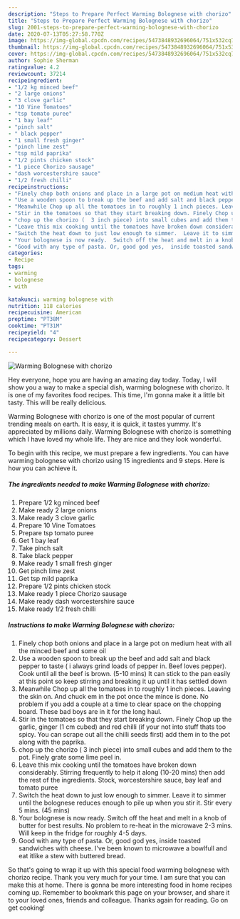 ```yaml
---
description: "Steps to Prepare Perfect Warming Bolognese with chorizo"
title: "Steps to Prepare Perfect Warming Bolognese with chorizo"
slug: 2001-steps-to-prepare-perfect-warming-bolognese-with-chorizo
date: 2020-07-13T05:27:58.770Z
image: https://img-global.cpcdn.com/recipes/5473848932696064/751x532cq70/warming-bolognese-with-chorizo-recipe-main-photo.jpg
thumbnail: https://img-global.cpcdn.com/recipes/5473848932696064/751x532cq70/warming-bolognese-with-chorizo-recipe-main-photo.jpg
cover: https://img-global.cpcdn.com/recipes/5473848932696064/751x532cq70/warming-bolognese-with-chorizo-recipe-main-photo.jpg
author: Sophie Sherman
ratingvalue: 4.2
reviewcount: 37214
recipeingredient:
- "1/2 kg minced beef"
- "2 large onions"
- "3 clove garlic"
- "10 Vine Tomatoes"
- "tsp tomato puree"
- "1 bay leaf"
- "pinch salt"
- " black pepper"
- "1 small fresh ginger"
- "pinch lime zest"
- "tsp mild paprika"
- "1/2 pints chicken stock"
- "1 piece Chorizo sausage"
- "dash worcestershire sauce"
- "1/2 fresh chilli"
recipeinstructions:
- "Finely chop both onions and place in a large pot on medium heat with all the minced beef and some oil"
- "Use a wooden spoon to break up the beef and add salt and black pepper to taste ( i always grind loads of pepper in. Beef loves pepper).  Cook until all the beef is brown. (5-10 mins)  It can stick to the pan easily at this point so keep stirring and breaking it up until it has settled down"
- "Meanwhile Chop up all the tomatoes in to roughly 1 inch pieces. Leaving the skin on. And chuck em in the pot once the mince is done.  No problem if you add a couple at a time to clear space on the chopping board. These bad boys are in it for the long haul."
- "Stir in the tomatoes so that they start breaking down. Finely Chop up the garlic, ginger (1 cm cubed) and red chilli  (if your not into stuff thats too spicy. You can scrape out all the chilli seeds first) add them in to the pot along with the paprika."
- "chop up the chorizo (  3 inch piece) into small cubes and add them to the pot. Finely grate some lime peel in."
- "Leave this mix cooking until the tomatoes have broken down considerably. Stirring frequently to help it along (10-20 mins) then add the rest of the ingredients. Stock, worcestershire sauce, bay leaf and tomato puree"
- "Switch the heat down to just low enough to simmer.  Leave it to simmer until the bolognese reduces enough to pile up when you stir it.  Stir every 5 mins.  (45 mins)"
- "Your bolognese is now ready.  Switch off the heat and melt in a knob of butter for best results.  No problem to re-heat in the microwave 2-3 mins.  Will keep in the fridge for roughly 4-5 days."
- "Good with any type of pasta. Or, good god yes,  inside toasted sandwiches with cheese.  I&#39;ve been known to microwave a bowlfull and eat itlike a stew with buttered bread."
categories:
- Recipe
tags:
- warming
- bolognese
- with

katakunci: warming bolognese with 
nutrition: 118 calories
recipecuisine: American
preptime: "PT38M"
cooktime: "PT31M"
recipeyield: "4"
recipecategory: Dessert

---
```



![Warming Bolognese with chorizo](https://img-global.cpcdn.com/recipes/5473848932696064/751x532cq70/warming-bolognese-with-chorizo-recipe-main-photo.jpg)

Hey everyone, hope you are having an amazing day today. Today, I will show you a way to make a special dish, warming bolognese with chorizo. It is one of my favorites food recipes. This time, I'm gonna make it a little bit tasty. This will be really delicious.



Warming Bolognese with chorizo is one of the most popular of current trending meals on earth. It is easy, it is quick, it tastes yummy. It's appreciated by millions daily. Warming Bolognese with chorizo is something which I have loved my whole life. They are nice and they look wonderful.


To begin with this recipe, we must prepare a few ingredients. You can have warming bolognese with chorizo using 15 ingredients and 9 steps. Here is how you can achieve it.

<!--inarticleads1-->

##### The ingredients needed to make Warming Bolognese with chorizo:

1. Prepare 1/2 kg minced beef
1. Make ready 2 large onions
1. Make ready 3 clove garlic
1. Prepare 10 Vine Tomatoes
1. Prepare tsp tomato puree
1. Get 1 bay leaf
1. Take pinch salt
1. Take  black pepper
1. Make ready 1 small fresh ginger
1. Get pinch lime zest
1. Get tsp mild paprika
1. Prepare 1/2 pints chicken stock
1. Make ready 1 piece Chorizo sausage
1. Make ready dash worcestershire sauce
1. Make ready 1/2 fresh chilli




<!--inarticleads2-->

##### Instructions to make Warming Bolognese with chorizo:

1. Finely chop both onions and place in a large pot on medium heat with all the minced beef and some oil
1. Use a wooden spoon to break up the beef and add salt and black pepper to taste ( i always grind loads of pepper in. Beef loves pepper).  Cook until all the beef is brown. (5-10 mins)  It can stick to the pan easily at this point so keep stirring and breaking it up until it has settled down
1. Meanwhile Chop up all the tomatoes in to roughly 1 inch pieces. Leaving the skin on. And chuck em in the pot once the mince is done.  No problem if you add a couple at a time to clear space on the chopping board. These bad boys are in it for the long haul.
1. Stir in the tomatoes so that they start breaking down. Finely Chop up the garlic, ginger (1 cm cubed) and red chilli  (if your not into stuff thats too spicy. You can scrape out all the chilli seeds first) add them in to the pot along with the paprika.
1. chop up the chorizo (  3 inch piece) into small cubes and add them to the pot. Finely grate some lime peel in.
1. Leave this mix cooking until the tomatoes have broken down considerably. Stirring frequently to help it along (10-20 mins) then add the rest of the ingredients. Stock, worcestershire sauce, bay leaf and tomato puree
1. Switch the heat down to just low enough to simmer.  Leave it to simmer until the bolognese reduces enough to pile up when you stir it.  Stir every 5 mins.  (45 mins)
1. Your bolognese is now ready.  Switch off the heat and melt in a knob of butter for best results.  No problem to re-heat in the microwave 2-3 mins.  Will keep in the fridge for roughly 4-5 days.
1. Good with any type of pasta. Or, good god yes,  inside toasted sandwiches with cheese.  I&#39;ve been known to microwave a bowlfull and eat itlike a stew with buttered bread.




So that's going to wrap it up with this special food warming bolognese with chorizo recipe. Thank you very much for your time. I am sure that you can make this at home. There is gonna be more interesting food in home recipes coming up. Remember to bookmark this page on your browser, and share it to your loved ones, friends and colleague. Thanks again for reading. Go on get cooking!
